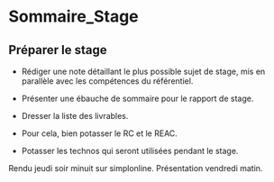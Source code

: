 # Sommaire_Stage

## Préparer le stage

- Rédiger une note détaillant le plus possible sujet de stage, mis en parallèle avec les compétences du référentiel.

- Présenter une ébauche de sommaire pour le rapport de stage.

- Dresser la liste des livrables.

- Pour cela, bien potasser le RC et le REAC.

- Potasser les technos qui seront utilisées pendant le stage.


Rendu jeudi soir minuit sur simplonline.
Présentation vendredi matin.
